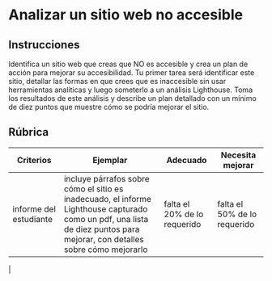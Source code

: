 # Analizar un sitio web no accesible

## Instrucciones

Identifica un sitio web que creas que NO es accesible y crea un plan de acción para mejorar su accesibilidad. Tu primer tarea será identificar este sitio, detallar las formas en que crees que es inaccesible sin usar herramientas analíticas y luego someterlo a un análisis Lighthouse. Toma los resultados de este análisis y describe un plan detallado con un mínimo de diez puntos que muestre cómo se podría mejorar el sitio.

## Rúbrica

| Criterios       | Ejemplar                                                                                                                                                      | Adecuado                    | Necesita mejorar           |
| -------------- | -------------------------------------------------------------------------------------------------------------------------------------------------------------- | --------------------------- | --------------------------- |
| informe del estudiante | incluye párrafos sobre cómo el sitio es inadecuado, el informe Lighthouse capturado como un pdf, una lista de diez puntos para mejorar, con detalles sobre cómo mejorarlo | falta el 20% de lo requerido | falta el 50% de lo requerido
 |